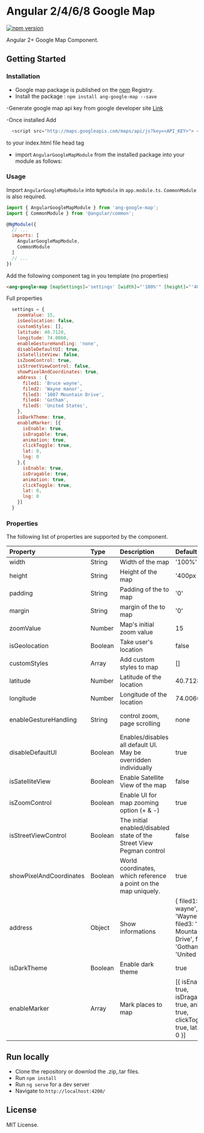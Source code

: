 # Angular 2/4/6/8 Google Map
[![npm version](https://img.shields.io/npm/v/ang-google-map.svg)](https://www.npmjs.com/package/ang-google-map)

Angular 2+ Google Map Component.

<!-- [Demos / Examples](link). -->

## Getting Started


### Installation
- Google map package is published on the [npm](https://www.npmjs.com/package/ang-google-map) Registry. 
- Install the package :
    `npm install ang-google-map --save`

-Generate google map api key from google developer site [Link](https://developers.google.com/maps/documentation/javascript/get-api-key)

-Once installed Add 
```js
  <script src="http://maps.googleapis.com/maps/api/js?key=<API_KEY>"> </script> 
  ``` 
  to your index.html file head tag 
- import `AngularGoogleMapModule` from the installed package into your module as follows:


### Usage
Import `AngularGoogleMapModule` into `NgModule` in `app.module.ts`. `CommonModule` is also required.
```js
import { AngularGoogleMapModule } from 'ang-google-map';
import { CommonModule } from '@angular/common';

@NgModule({
  // ...
  imports: [
    AngularGoogleMapModule,
    CommonModule
  ]
  // ...
})
```

Add the following component tag in you template (no properties)
```html
<ang-google-map [mapSettings]='settings' [width]="'100%'" [height]="'400px'" [padding]="'0'" [margin] ="'0'"></ang-google-map>
```

Full properties
```js
  settings = {
    zoomValue: 15,
    isGeolocation: false,
    customStyles: [],
    latitude: 40.7128,
    longitude: 74.0060,
    enableGestureHandling: 'none',
    disableDefaultUI: true,
    isSatelliteView: false,
    isZoomControl: true,
    isStreetViewControl: false,
    showPixelAndCoordinates: true,
    address : {
      filed1: 'Bruce wayne',
      filed2: 'Wayne manor',
      filed3: '1007 Mountain Drive',
      filed4: 'Gotham',
      filed5: 'United States',
    },
    isDarkTheme: true,
    enableMarker: [{
      isEnable: true,
      isDragable: true,
      animation: true,
      clickToggle: true,
      lat: 0,
      lng: 0
    },{
      isEnable: true,
      isDragable: true,
      animation: true,
      clickToggle: true,
      lat: 0,
      lng: 0
    }]
  }
```


### Properties
The following list of properties are supported by the component.

| Property   |Type    | Description  | Default Value | options |
|:--- |:--- |:--- |:--- |:---|
| width | String | Width of the map  | '100%' | none |
| height | String | Height of the map  | '400px | none |
| padding | String | Padding of the  to map | '0' | none |
| margin | String | margin of the  to map | '0' | none |
| zoomValue | Number | Map's initial zoom value  | 15 | none |
| isGeolocation | Boolean | Take user's location  | false | none |
| customStyles | Array | Add custom styles to map | [] | style [options](https://mapstyle.withgoogle.com/) |
| latitude | Number | Latitude of the location | 40.7128 | none |
| longitude | Number | Longitude of the location  | 74.0060 | none |
| enableGestureHandling | String | control zoom, page scrolling | none | cooperative, greedy, [details](https://developers.google.com/maps/documentation/javascript/interaction) |
| disableDefaultUI | Boolean | Enables/disables all default UI. May be overridden individually | true | none |
| isSatelliteView | Boolean | Enable Satellite View of the map | false | none |
| isZoomControl | Boolean | Enable UI for map zooming option (+ & -) | true | none |
| isStreetViewControl | Boolean | The initial enabled/disabled state of the Street View Pegman control | false | none |
| showPixelAndCoordinates | Boolean |  World coordinates, which reference a point on the map uniquely. | true | none |
address | Object | Show informations | { filed1: 'Bruce wayne', filed2: 'Wayne manor', filed3: '1007 Mountain Drive', filed4: 'Gotham',filed5: 'United States'} | none |
| isDarkTheme | Boolean | Enable dark theme | true | none |
| enableMarker | Array | Mark places to map | [{ isEnable: true, isDragable: true, animation: true, clickToggle: true, lat: 0, lng: 0 }] | none |


## Run locally
- Clone the repository or downlod the .zip,.tar files.
- Run `npm install`
- Run `ng serve` for a dev server
- Navigate to `http://localhost:4200/`

## License
MIT License.
